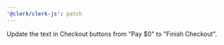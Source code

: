 ```yaml
---
'@clerk/clerk-js': patch
---
```


Update the text in Checkout buttons from "Pay $0" to "Finish Checkout".
